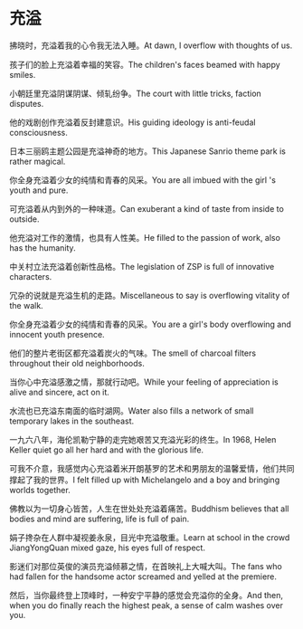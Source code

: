 # 充溢

<p><span class="chinese">拂晓时，充溢着我的心令我无法入睡。</span><span class="english">At dawn, I overflow with thoughts of us.</span></p>

<p><span class="chinese">孩子们的脸上充溢着幸福的笑容。</span><span class="english">The children's faces beamed with happy smiles.</span></p>

<p><span class="chinese">小朝廷里充溢阴谋阴谋、倾轧纷争。</span><span class="english">The court with little tricks, faction disputes.</span></p>

<p><span class="chinese">他的戏剧创作充溢着反封建意识。</span><span class="english">His guiding ideology is anti-feudal consciousness.</span></p>

<p><span class="chinese">日本三丽鸥主题公园是充溢神奇的地方。</span><span class="english">This Japanese Sanrio theme park is rather magical.</span></p>

<p><span class="chinese">你全身充溢着少女的纯情和青春的风采。</span><span class="english">You are all imbued with the girl 's youth and pure.</span></p>

<p><span class="chinese">可充溢着从内到外的一种味道。</span><span class="english">Can exuberant a kind of taste from inside to outside.</span></p>

<p><span class="chinese">他充溢对工作的激情，也具有人性美。</span><span class="english">He filled to the passion of work, also has the humanity.</span></p>

<p><span class="chinese">中关村立法充溢着创新性品格。</span><span class="english">The legislation of ZSP is full of innovative characters.</span></p>

<p><span class="chinese">冗杂的说就是充溢生机的走路。</span><span class="english">Miscellaneous to say is overflowing vitality of the walk.</span></p>

<p><span class="chinese">你全身充溢着少女的纯情和青春的风采。</span><span class="english">You are a girl's body overflowing and innocent youth presence.</span></p>

<p><span class="chinese">他们的整片老街区都充溢着炭火的气味。</span><span class="english">The smell of charcoal filters throughout their old neighborhoods.</span></p>

<p><span class="chinese">当你心中充溢感激之情，那就行动吧。</span><span class="english">While your feeling of appreciation is alive and sincere, act on it.</span></p>

<p><span class="chinese">水流也已充溢东南面的临时湖网。</span><span class="english">Water also fills a network of small temporary lakes in the southeast.</span></p>

<p><span class="chinese">一九六八年，海伦凯勒宁静的走完她艰苦又充溢光彩的终生。</span><span class="english">In 1968, Helen Keller quiet go all her hard and with the glorious life.</span></p>

<p><span class="chinese">可我不介意，我感觉内心充溢着米开朗基罗的艺术和男朋友的温馨爱情，他们共同撑起了我的世界。</span><span class="english">I felt filled up with Michelangelo and a boy and bringing worlds together.</span></p>

<p><span class="chinese">佛教以为一切身心皆苦，人生在世处处充溢着痛苦。</span><span class="english">Buddhism believes that all bodies and mind are suffering, life is full of pain.</span></p>

<p><span class="chinese">娟子搀杂在人群中凝视姜永泉，目光中充溢敬重。</span><span class="english">Learn at school in the crowd JiangYongQuan mixed gaze, his eyes full of respect.</span></p>

<p><span class="chinese">影迷们对那位英俊的演员充溢倾慕之情，在首映礼上大喊大叫。</span><span class="english">The fans who had fallen for the handsome actor screamed and yelled at the premiere.</span></p>

<p><span class="chinese">然后，当你最终登上顶峰时，一种安宁平静的感觉会充溢你的全身。</span><span class="english">And then, when you do finally reach the highest peak, a sense of calm washes over you.</span></p>

